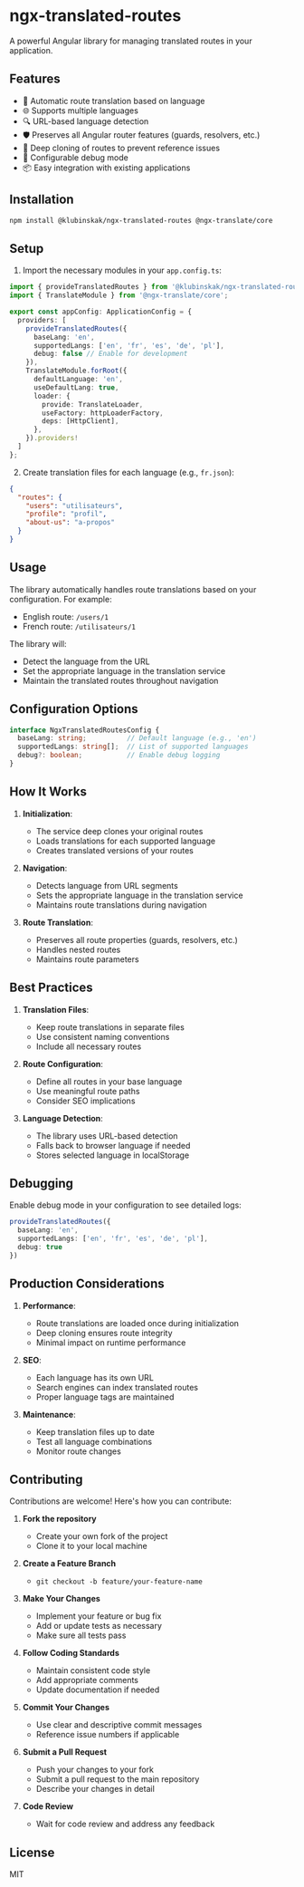 # ngx-translated-routes

A powerful Angular library for managing translated routes in your application.

## Features

- 🔄 Automatic route translation based on language
- 🌐 Supports multiple languages
- 🔍 URL-based language detection
- 🛡️ Preserves all Angular router features (guards, resolvers, etc.)
- 🧩 Deep cloning of routes to prevent reference issues
- 🔧 Configurable debug mode
- 📦 Easy integration with existing applications

## Installation

```bash
npm install @klubinskak/ngx-translated-routes @ngx-translate/core
```

## Setup

1. Import the necessary modules in your `app.config.ts`:

```typescript
import { provideTranslatedRoutes } from '@klubinskak/ngx-translated-routes';
import { TranslateModule } from '@ngx-translate/core';

export const appConfig: ApplicationConfig = {
  providers: [
    provideTranslatedRoutes({
      baseLang: 'en',
      supportedLangs: ['en', 'fr', 'es', 'de', 'pl'],
      debug: false // Enable for development
    }),
    TranslateModule.forRoot({
      defaultLanguage: 'en',
      useDefaultLang: true,
      loader: {
        provide: TranslateLoader,
        useFactory: httpLoaderFactory,
        deps: [HttpClient],
      },
    }).providers!
  ]
};
```

2. Create translation files for each language (e.g., `fr.json`):

```json
{
  "routes": {
    "users": "utilisateurs",
    "profile": "profil",
    "about-us": "a-propos"
  }
}
```

## Usage

The library automatically handles route translations based on your configuration. For example:

- English route: `/users/1`
- French route: `/utilisateurs/1`

The library will:
- Detect the language from the URL
- Set the appropriate language in the translation service
- Maintain the translated routes throughout navigation

## Configuration Options

```typescript
interface NgxTranslatedRoutesConfig {
  baseLang: string;          // Default language (e.g., 'en')
  supportedLangs: string[];  // List of supported languages
  debug?: boolean;           // Enable debug logging
}
```

## How It Works

1. **Initialization**:
   - The service deep clones your original routes
   - Loads translations for each supported language
   - Creates translated versions of your routes

2. **Navigation**:
   - Detects language from URL segments
   - Sets the appropriate language in the translation service
   - Maintains route translations during navigation

3. **Route Translation**:
   - Preserves all route properties (guards, resolvers, etc.)
   - Handles nested routes
   - Maintains route parameters

## Best Practices

1. **Translation Files**:
   - Keep route translations in separate files
   - Use consistent naming conventions
   - Include all necessary routes

2. **Route Configuration**:
   - Define all routes in your base language
   - Use meaningful route paths
   - Consider SEO implications

3. **Language Detection**:
   - The library uses URL-based detection
   - Falls back to browser language if needed
   - Stores selected language in localStorage

## Debugging

Enable debug mode in your configuration to see detailed logs:

```typescript
provideTranslatedRoutes({
  baseLang: 'en',
  supportedLangs: ['en', 'fr', 'es', 'de', 'pl'],
  debug: true
})
```

## Production Considerations

1. **Performance**:
   - Route translations are loaded once during initialization
   - Deep cloning ensures route integrity
   - Minimal impact on runtime performance

2. **SEO**:
   - Each language has its own URL
   - Search engines can index translated routes
   - Proper language tags are maintained

3. **Maintenance**:
   - Keep translation files up to date
   - Test all language combinations
   - Monitor route changes

## Contributing

Contributions are welcome! Here's how you can contribute:

1. **Fork the repository**
   - Create your own fork of the project
   - Clone it to your local machine

2. **Create a Feature Branch**
   - `git checkout -b feature/your-feature-name`

3. **Make Your Changes**
   - Implement your feature or bug fix
   - Add or update tests as necessary
   - Make sure all tests pass

4. **Follow Coding Standards**
   - Maintain consistent code style
   - Add appropriate comments
   - Update documentation if needed

5. **Commit Your Changes**
   - Use clear and descriptive commit messages
   - Reference issue numbers if applicable

6. **Submit a Pull Request**
   - Push your changes to your fork
   - Submit a pull request to the main repository
   - Describe your changes in detail

7. **Code Review**
   - Wait for code review and address any feedback

## License

MIT

